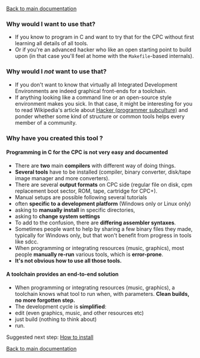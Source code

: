 [Back to main documentation](../README.md)

### Why would I want to use that?

* If you know to program in C and want to try that for the CPC without first learning all details of all tools.
* Or if you're an advanced hacker who like an open starting point to build upon (in that case you'll feel at home with the `Makefile`-based internals).

### Why would I *not* want to use that?

* If you don't want to know that virtually all Integrated Development
  Environments are indeed graphical front-ends for a toolchain.
* If anything looking like a command line or an open-source style
  environment makes you sick.  In that case, it might be interesting
  for you to read Wikipedia's article about
  [Hacker (programmer subculture)](http://en.wikipedia.org/wiki/Hacker_%28programmer_subculture%29)
  and ponder whether some kind of structure or common tools helps
  every member of a community.

### Why have you created this tool ?

#### Programming in C for the CPC is not very easy and documented

* There are **two** main **compilers** with different way of doing things.
* **Several tools** have to be installed (compiler, binary converter, disk/tape image manager and more converters).
* There are several **output formats** on CPC side (regular file on disk, cpm replacement boot sector, ROM, tape, cartridge for CPC+).
* Manual setups are possible following several tutorials
 * often **specific to a development platform** (Windows only or Linux only)
 * asking to **manually install** in specific directories,
 * asking to **change system settings**
* To add to the confusion, there are **differing assembler syntaxes**.
* Sometimes people want to help by sharing a few binary files they made, typically for Windows only, but that won't benefit from progress in tools like sdcc.
* When programming or integrating resources (music, graphics), most people **manually re-run** various tools, which is **error-prone**.
* **It's not obvious how to use all those tools.**

#### A toolchain provides an end-to-end solution

* When programming or integrating resources (music, graphics), a toolchain knows what tool to run when, with parameters. **Clean builds, no more forgotten step.**
* The development cycle is **simplified**:
 * edit (even graphics, music, and other resources etc)
 * just build (nothing to think about)
 * run.

Suggested next step: [How to install](how_to_install.md)

[Back to main documentation](../README.md)
